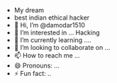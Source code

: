 - My dream
- best indian ethical hacker
- 👋 Hi, I’m @damodar1510
- 👀 I’m interested in ... Hacking
- 🌱 I’m currently learning .... 
- 💞️ I’m looking to collaborate on ...
- 📫 How to reach me ...
- 😄 Pronouns: ...
- ⚡ Fun fact: ..

<!---
damodar1510/damodar1510 is a ✨ special ✨ repository because its `README.md` (this file) appears on your GitHub profile.
You can click the Preview link to take a look at your changes.
--->
